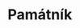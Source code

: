 # Památník



<!-- začátek komentáře

## Jméno a Příjmení

Můžeš kresli,
můžeš psát,
ale řádky nemazat,
památník to nemá rád.

konec komentáře -->
